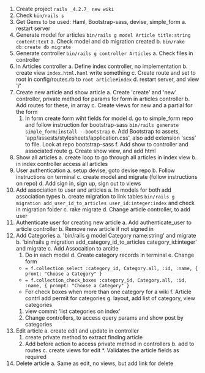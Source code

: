 1. Create project `rails _4.2.7_ new wiki`
2. Check `bin/rails s`
3. Get Gems to be used: Haml, Bootstrap-sass, devise, simple_form
  a. restart server
4. Generate model for articles `bin/rails g model Article title:string content:text`
  a. Check model and db migration created
  b. `bin/rake db:create db migrate`
5. Generate controller `bin/rails g controller Articles`
  a. Check files in controller
6. In Articles controller
  a. Define index controller, no implementation
  b. create view `index.html.haml` write something
  c. Create route and set to root in config/routes.rb to `root article#index`
  d. restart server, and view '/'
7. Create new article and show article
  a. Create 'create'  and 'new' controller, private method for params for form in articles controller
  b. Add routes for these, in array
  c. Create views for new and a partial for the form
    1. In form create form wiht fields for model
  d. go to simple_form repo and follow instruction for bootstrap-sass `bin/rails generate simple_form:install --bootstrap`
  e. Add Bootstrap to assets, 'app/assests/stylesheets/application.css', also add extension 'scss' to file. Look at repo bootstrap-sass
  f. Add show to controller and associated route
  g. Create show view, and add html
8. Show all articles
  a. create loop to go through all articles in index view
  b. in index controller access all articles
9. User authentication
  a. setup devise, goto devise repo
  b. Follow instructions on terminal
  c. create model and migrate (follow instructions on repo)
  d. Add sign in, sign up, sign out to views
10. Add association to user and articles
  a. In models for both add association types
  b. create migration to link tables `bin/rails g migration add_user_id_to_articles user_id:integer:index` and check in migration folder
  c. rake migrate
  d. Change article controller, to add user
11. Authenticate user for creating new article
  a. Add authenticate_user to article controller
  b. Remove new article if not signed in
12. Add Categories
  a. 'bin/rails g model Category name:string' and migrate
  b. 'bin/rails g migration add_category_id_to_articles category_id:integer' and migrate
  c. Add Assocaition to arcitle
    1. Do in each model
  d. Create category records in terminal
  e. Change form
    - `= f.collection_select :category_id, Category.all, :id, :name, { promt: "Choose a Category" }`
    -   `= f.collection_check_boxes :category_id, Category.all, :id, :name, { prompt: "Choose a Category" }`
      - For check boxes when more than one category for a wiki
  f. Article contrl add permit for categories
  g. layout, add list of category, view categories
    1. view commit 'list categories on index'
    2. Change controllers, to access query params and show post by categories
13. Edit article
  a. create edit and update in controller
    1. create private method to extract finding article
    2. Add before action to access private method in controllers
  b. add to routes
  c. create views for edit
*. Validates the article fields as required
14. Delete article
  a. Same as edit, no views, but add link for delete
